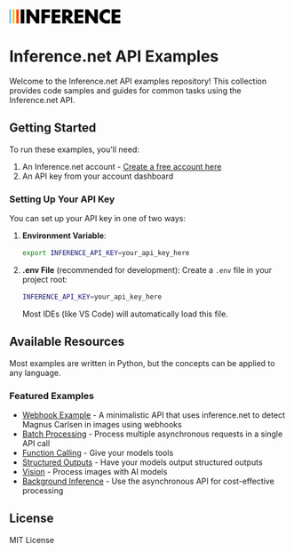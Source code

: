 <img src="logo.png" alt="Inference.net Logo" width="200">

# Inference.net API Examples

Welcome to the Inference.net API examples repository! This collection provides code samples and guides for common tasks using the Inference.net API.

## Getting Started

To run these examples, you'll need:

1. An Inference.net account - [Create a free account here](https://inference.net/signin)
2. An API key from your account dashboard

### Setting Up Your API Key

You can set up your API key in one of two ways:

1. **Environment Variable**:
   ```bash
   export INFERENCE_API_KEY=your_api_key_here
   ```

2. **.env File** (recommended for development):
   Create a `.env` file in your project root:
   ```bash
   INFERENCE_API_KEY=your_api_key_here
   ```
   Most IDEs (like VS Code) will automatically load this file.

## Available Resources

Most examples are written in Python, but the concepts can be applied to any language.

### Featured Examples

- [Webhook Example](webhook-example/README.md) - A minimalistic API that uses inference.net to detect Magnus Carlsen in images using webhooks
- [Batch Processing](https://docs.inference.net/features/batch-api) - Process multiple asynchronous requests in a single API call
- [Function Calling](https://docs.inference.net/features/function-calling) - Give your models tools
- [Structured Outputs](https://docs.inference.net/features/structured-outputs) - Have your models output structured outputs
- [Vision](https://docs.inference.net/features/vision) - Process images with AI models
- [Background Inference](https://docs.inference.net/features/asynchronous-inference/overview) - Use the asynchronous API for cost-effective processing

## License

MIT License